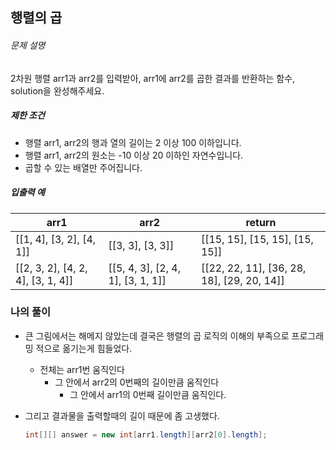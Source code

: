 ## 행렬의 곱

###### 문제 설명

2차원 행렬 arr1과 arr2를 입력받아, arr1에 arr2를 곱한 결과를 반환하는 함수, solution을 완성해주세요.

##### 제한 조건

- 행렬 arr1, arr2의 행과 열의 길이는 2 이상 100 이하입니다.
- 행렬 arr1, arr2의 원소는 -10 이상 20 이하인 자연수입니다.
- 곱할 수 있는 배열만 주어집니다.

##### 입출력 예

| arr1                              | arr2                              | return                                     |
| --------------------------------- | --------------------------------- | ------------------------------------------ |
| [[1, 4], [3, 2], [4, 1]]          | [[3, 3], [3, 3]]                  | [[15, 15], [15, 15], [15, 15]]             |
| [[2, 3, 2], [4, 2, 4], [3, 1, 4]] | [[5, 4, 3], [2, 4, 1], [3, 1, 1]] | [[22, 22, 11], [36, 28, 18], [29, 20, 14]] |

### 나의 풀이

- 큰 그림에서는 해메지 않았는데 결국은 행렬의 곱 로직의 이해의 부족으로 프로그래밍 적으로 옮기는게 힘들었다.

  - 전체는 arr1번 움직인다
    - 그 안에서 arr2의 0번째의 길이만큼 움직인다
      - 그 안에서 arr1의 0번째 길이만큼 움직인다.

- 그리고 결과물을 출력할때의 길이 때문에 좀 고생했다.

  ```java
  int[][] answer = new int[arr1.length][arr2[0].length];
  ```